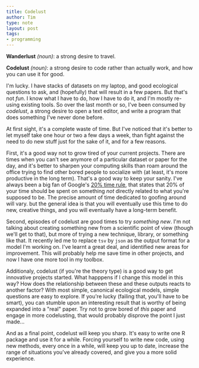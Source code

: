 ```yaml
---
title: Codelust
author: Tim
type: note
layout: post
tags:
- programming
---
```


**Wanderlust** *(noun)*: a strong desire to travel.

**Codelust** *(noun)*: a strong desire to code rather than actually work, and how you can use it for good.

I'm lucky. I have stacks of datasets on my laptop, and good ecological
questions to ask, and (hopefully) that will result in a few papers. But that's
not *fun*. I know what I have to do, how I have to do it, and I'm mostly
re-using existing tools. So over the last month or so, I've been consumed by
*codelust*, a strong desire to open a text editor, and write a program that
does something I've never done before.

At first sight, it's a complete waste of time. But I've noticed that it's
better to let myself take one hour or two a few days a week, than fight against
the need to do new stuff just for the sake of it, and for a few reasons.

First, it's a good way not to grow tired of your current projects. There are
times when you can't see anymore of a particular dataset or paper for the day,
and it's better to sharpen your computing skills than roam around the
office trying to find other bored people to socialize with (at least,
it's more productive in the long term). That's a good way to keep
your sanity. I've always been a big fan of Google's [20% time
rule][goog], that states that 20% of your time should be spent on
something *not* directly related to what you're supposed to be. The
precise amount of time dedicated to goofing around will vary. but the
general idea is that you will eventually use this time to do new,
creative things, and you will eventually have a long-term benefit.

Second, episodes of codelust are good times to try *something new*. I'm not
talking about creating something new from a scientific point of view (though
we'll get to that), but more of trying a new technique, library, or
something like that. It recently led me to replace `tsv` by `json` as the
output format for a model I'm working on. I've learnt a great deal, and
identified new areas for improvement. This will probably help me save time in
other projects, and now I have one more tool in my toolbox.

Additionaly, codelust (if you're the theory type) is a good way to get
innovative projects started. What happpens if I change this model in this way?
How does the relationship between these and these outputs reacts to another
factor? With most simple, canonical ecological models, simple questions are
easy to explore. If you're lucky (failing that, you'll have to be smart), you
can stumble upon an interesting result that is worthy of being expanded into
a "real" paper. Try not to grow bored of *this* paper and engage in more
codelusting, that would probably disprove the point I just made...

And as a final point, codelust will keep you sharp. It's easy to write one
R package and use it for a while. Forcing yourself to write new code, using new
methods, every once in a while, will keep you up to date, increase the range of
situations you've already covered, and give you a more solid experience. 

[goog]: http://www.wisebread.com/why-you-should-follow-googles-20-rule
